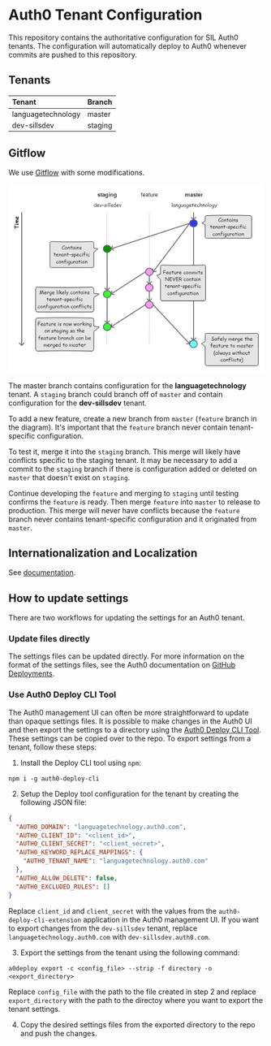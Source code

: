 # Auth0 Tenant Configuration

This repository contains the authoritative configuration for SIL Auth0 tenants. The configuration will automatically deploy to Auth0 whenever commits are pushed to this repository.

## Tenants

| Tenant             | Branch  |
| :----------------- | :------ |
| languagetechnology | master  |
| dev-sillsdev       | staging |

## Gitflow

We use [Gitflow](http://nvie.com/posts/a-successful-git-branching-model/) with some modifications.

<p align="center">
    <img src="image/Auth0-Feature-Gitflow.png" title="Feature Gitflow" alt="Feature Gitflow" />
</p>

The master branch contains configuration for the **languagetechnology** tenant. A `staging` branch could branch off of `master` and contain configuration for the **dev-sillsdev** tenant.

To add a new feature, create a new branch from `master` (`feature` branch in the diagram). It's important that the `feature` branch never contain tenant-specific configuration.

To test it, merge it into the `staging` branch. This merge will likely have conflicts specific to the staging tenant. It may be necessary to add a commit to the `staging` branch if there is configuration added or deleted on `master` that doesn't exist on `staging`.

Continue developing the `feature` and merging to `staging` until testing confirms the `feature` is ready. Then merge `feature` into `master` to release to production. This merge will never have conflicts because the `feature` branch never contains tenant-specific configuration and it originated from `master`.

## Internationalization and Localization

See [documentation](i18n.md).

## How to update settings

There are two workflows for updating the settings for an Auth0 tenant.

### Update files directly

The settings files can be updated directly. For more information on the format of the settings files, see the Auth0 documentation on [GitHub Deployments](https://auth0.com/docs/extensions/github-deploy#deployment).

### Use Auth0 Deploy CLI Tool

The Auth0 management UI can often be more straightforward to update than opaque settings files. It is possible to make changes in the Auth0 UI and then export the settings to a directory using the [Auth0 Deploy CLI Tool](https://auth0.com/docs/extensions/deploy-cli). These settings can be copied over to the repo. To export settings from a tenant, follow these steps:

1. Install the Deploy CLI tool using `npm`:

```
npm i -g auth0-deploy-cli
```

2. Setup the Deploy tool configuration for the tenant by creating the following JSON file:

```json
{
  "AUTH0_DOMAIN": "languagetechnology.auth0.com",
  "AUTH0_CLIENT_ID": "<client_id>",
  "AUTH0_CLIENT_SECRET": "<client_secret>",
  "AUTH0_KEYWORD_REPLACE_MAPPINGS": {
    "AUTH0_TENANT_NAME": "languagetechnology.auth0.com"
  },
  "AUTH0_ALLOW_DELETE": false,
  "AUTH0_EXCLUDED_RULES": []
}
```

Replace `client_id` and `client_secret` with the values from the `auth0-deploy-cli-extension` application in the Auth0 management UI. If you want to export changes from the `dev-sillsdev` tenant, replace `languagetechnology.auth0.com` with `dev-sillsdev.auth0.com`.

3. Export the settings from the tenant using the following command:

```
a0deploy export -c <config_file> --strip -f directory -o <export_directory>
```

Replace `config_file` with the path to the file created in step 2 and replace `export_directory` with the path to the directoy where you want to export the tenant settings.

4. Copy the desired settings files from the exported directory to the repo and push the changes.
